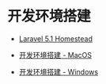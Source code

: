 # 开发环境搭建

- [Laravel 5.1 Homestead](https://laravel-china.org/docs/laravel/5.1/homestead)

- [开发环境搭建 - MacOS](https://laravel-china.org/courses/laravel-essential-training-5.1/147/development-environment-macos)

- [开发环境搭建 - Windows](https://laravel-china.org/courses/laravel-essential-training-5.1/148/development-environment-windows)